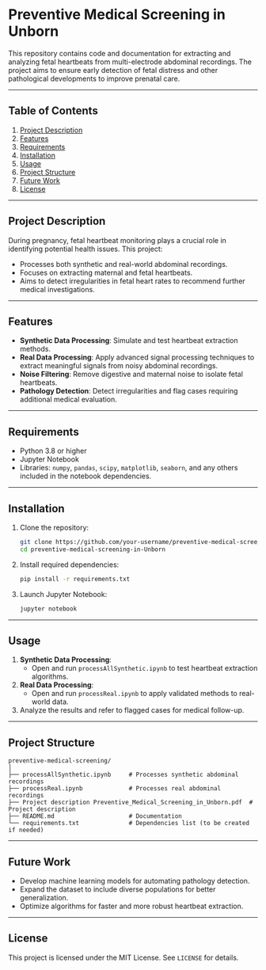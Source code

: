 # Preventive Medical Screening in Unborn

This repository contains code and documentation for extracting and analyzing fetal heartbeats from multi-electrode abdominal recordings. The project aims to ensure early detection of fetal distress and other pathological developments to improve prenatal care.

---

## Table of Contents
1. [Project Description](#project-description)
2. [Features](#features)
3. [Requirements](#requirements)
4. [Installation](#installation)
5. [Usage](#usage)
6. [Project Structure](#project-structure)
7. [Future Work](#future-work)
8. [License](#license)

---

## Project Description

During pregnancy, fetal heartbeat monitoring plays a crucial role in identifying potential health issues. This project:
- Processes both synthetic and real-world abdominal recordings.
- Focuses on extracting maternal and fetal heartbeats.
- Aims to detect irregularities in fetal heart rates to recommend further medical investigations.

---

## Features

- **Synthetic Data Processing**: Simulate and test heartbeat extraction methods.
- **Real Data Processing**: Apply advanced signal processing techniques to extract meaningful signals from noisy abdominal recordings.
- **Noise Filtering**: Remove digestive and maternal noise to isolate fetal heartbeats.
- **Pathology Detection**: Detect irregularities and flag cases requiring additional medical evaluation.

---

## Requirements

- Python 3.8 or higher
- Jupyter Notebook
- Libraries: `numpy`, `pandas`, `scipy`, `matplotlib`, `seaborn`, and any others included in the notebook dependencies.

---

## Installation

1. Clone the repository:
   ```bash
   git clone https://github.com/your-username/preventive-medical-screening-in-Unborn.git
   cd preventive-medical-screening-in-Unborn
   ```
2. Install required dependencies:
   ```bash
   pip install -r requirements.txt
   ```
3. Launch Jupyter Notebook:
   ```bash
   jupyter notebook
   ```

---

## Usage

1. **Synthetic Data Processing**:
   - Open and run `processAllSynthetic.ipynb` to test heartbeat extraction algorithms.
2. **Real Data Processing**:
   - Open and run `processReal.ipynb` to apply validated methods to real-world data.
3. Analyze the results and refer to flagged cases for medical follow-up.

---

## Project Structure

```
preventive-medical-screening/
│
├── processAllSynthetic.ipynb     # Processes synthetic abdominal recordings
├── processReal.ipynb             # Processes real abdominal recordings
├── Project description Preventive_Medical_Screening_in_Unborn.pdf  # Project description
├── README.md                     # Documentation
└── requirements.txt              # Dependencies list (to be created if needed)
```

---

## Future Work

- Develop machine learning models for automating pathology detection.
- Expand the dataset to include diverse populations for better generalization.
- Optimize algorithms for faster and more robust heartbeat extraction.

---

## License

This project is licensed under the MIT License. See `LICENSE` for details.
